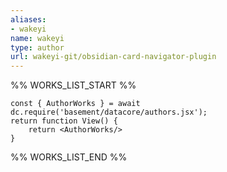 ```yaml
---
aliases:
- wakeyi
name: wakeyi
type: author
url: wakeyi-git/obsidian-card-navigator-plugin
---
```



%% WORKS_LIST_START %%

```datacorejsx
const { AuthorWorks } = await dc.require('basement/datacore/authors.jsx');
return function View() {
    return <AuthorWorks/>
}
```
%% WORKS_LIST_END %%